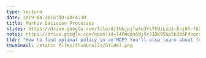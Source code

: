 ```yaml
---
type: lecture
date: 2019-04-30T8:00:00+4:30
title: Markov Decision Processes
slides: https://drive.google.com/file/d/1NbjpjlwSoJYsTh9iLzUJ-Enj6h-fG2Yh/view?usp=sharing
notes: https://drive.google.com/open?id=14PWo6n6WjXrJIDK95bp5b366FdogcvXz
tldr: "How to find optimal policy in an MDP? You'll also learn about following algorithms: Value Iteration, Policy Evaluation, and Policy Iteration (all based on Bellman updated equations)."
thumbnail: /static_files/thumbnails/Slide7.png
---
```

